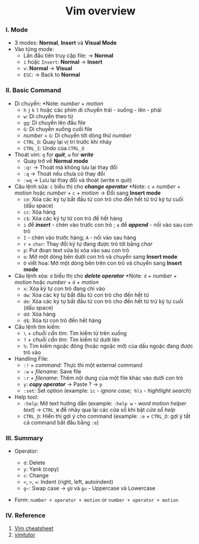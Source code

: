 <h1 align="center"> Vim overview </h1>

### I. Mode
- 3 modes: **Normal**, **Insert** và **Visual Mode**
- Vào từng mode:
  + Lần đầu tiên truy cập file: -> **Normal**
  + `i` hoặc `Insert`: **Normal** -> **Insert**
  + `v`: **Normal** -> **Visual**
  + `ESC`: -> Back to **Normal** 
### II. Basic Command
- Di chuyển: 
   *Note: *number* + *motion*
   + `h` `j` `k` `l` hoặc các phím di chuyển trái - xuống - lên - phải
   + `w`: Di chuyển theo từ
   + `gg`: Di chuyển lên đầu file
   + `G`: Di chuyển xuống cuối file
   + *number* + `G`: Di chuyển tới dòng thứ *number*
   + `CTRL_O`: Quay lại vị trí trước khi nhảy
   + `CTRL_I`: Undo của `CTRL_O`
- Thoát vim: `q` for ***quit***, `w` for ***write***
  + Quay trở về **Normal mode**
  + `:q!`	-> Thoát mà không lưu lại thay đổi
  + `:q`	-> Thoát nếu chưa có thay đổi
  + `:wq`	-> Lưu lại thay đổi và thoát (write n quit)
- Câu lệnh sửa: `c` biểu thị cho ***change operator***
  *Note: `c` + *number* + *motion* hoặc *number* + `c` + *motion* -> Đổi sang **Insert mode**
  + `ce`: Xóa các ký tự bắt đầu từ con trỏ cho đến hết từ trừ ký tự cuối (dấu space)
  + `cc`: Xóa hàng
  + `c$`: Xóa các ký tự từ con trỏ để hết hàng
  + `i` để ***insert*** - chèn vào trước con trỏ ; `a` để ***append*** - nối vào sau con trỏ
  + `I` - chèn vào trước hàng; `A` - nối vào sau hàng  
  + `r` + `char`: Thay đổi ký tự đang được trỏ tới bằng *char*
  + `p`: Put đoạn text vừa bị xóa vào sau con trỏ
  + `o`: Mở một dòng bên dưới con trỏ và chuyển sang **Insert mode**
  + `O` viết hoa: Mở một dòng bên trên con trỏ và chuyển sang **Insert mode**
- Câu lệnh xóa: `d`  biểu thị cho ***delete operator***
  *Note: `d` + *number* + *motion* hoặc *number* + `d` + *motion*
  + `x`: Xóa ký tự con trỏ đang chỉ vào
  + `dw`: Xóa các ký tự bắt đầu từ con trỏ cho đến hết từ
  + `de`: Xóa các ký tự bắt đầu từ con trỏ cho đến hết từ trừ ký tự cuối (dấu space)
  + `dd`: Xóa hàng
  + `d$`: Xóa từ con trỏ đến hết hàng
- Câu lệnh tìm kiếm:
  + `\` + *chuỗi cần tìm*: Tìm kiếm từ trên xuống
  + `?` + *chuỗi cần tìm*: Tìm kiếm từ dưới lên 
  + `%`: Tìm kiếm ngoặc đóng (hoặc ngoặc mở) của dấu ngoặc đang được trỏ vào
- Handling File:
  + `:!` + *command*: Thực thi một external command
  + `:w` + *filename*: Save file
  + `:r` + *filename*: Thêm nội dung của một file khác vào dưới con trỏ 
  + `y`: ***copy operator*** -> Paste ? -> `p`
  + `:set`: Set option (example: `ic` - *ignore case*;` hls` - *hightlight search*)
- Help tool:
  + `:help`: Mở text hướng dẫn (example: `:help w` - *word motion helper text*) -> `CTRL_W` để nhảy qua lại các cửa sổ khi bật *cửa sổ help*
  + `CTRL_D`: Hiển thị gợi ý cho command (example: `:e` + `CTRL_D`: gợi ý tất cả command bắt đầu bằng `:e`)
### III. Summary
- Operator:
  + `d`: Delete
  + `y`: Yank (copy)
  + `c`: Change
  + `<`, `>`, `=`: Indent (right, left, autoindent)
  + `g~`: Swap case -> `gU` và `gu` - Uppercase và Lowercase

- Form: `number + operator + motion` or `number + operator + motion`

### IV. Reference

1. [Vim cheatsheet](https://devhints.io/vim)
2. [vimtutor](http://www2.geog.ucl.ac.uk/~plewis/teaching/unix/vimtutor)